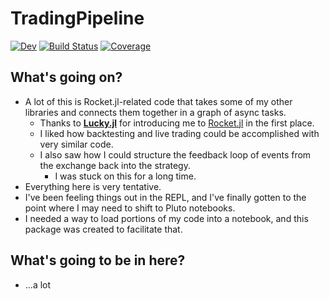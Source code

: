# TradingPipeline

[![Dev](https://img.shields.io/badge/docs-dev-blue.svg)](https://g-gundam.github.io/TradingPipeline.jl/dev/)
[![Build Status](https://github.com/g-gundam/TradingPipeline.jl/actions/workflows/CI.yml/badge.svg?branch=main)](https://github.com/g-gundam/TradingPipeline.jl/actions/workflows/CI.yml?query=branch%3Amain)
[![Coverage](https://codecov.io/gh/g-gundam/TradingPipeline.jl/branch/main/graph/badge.svg)](https://codecov.io/gh/g-gundam/TradingPipeline.jl)

## What's going on?

- A lot of this is Rocket.jl-related code that takes some of my other libraries and connects them together in a graph of async tasks.
  + Thanks to **[Lucky.jl](https://github.com/oliviermilla/Lucky.jl)** for introducing me to [Rocket.jl](https://github.com/ReactiveBayes/Rocket.jl) in the first place.
  + I liked how backtesting and live trading could be accomplished with very similar code.
  + I also saw how I could structure the feedback loop of events from the exchange back into the strategy.
    - I was stuck on this for a long time.
- Everything here is very tentative.
- I've been feeling things out in the REPL, and I've finally gotten to the point where I may need to shift to Pluto notebooks.
- I needed a way to load portions of my code into a notebook, and this package was created to facilitate that.

## What's going to be in here?

- ...a lot
